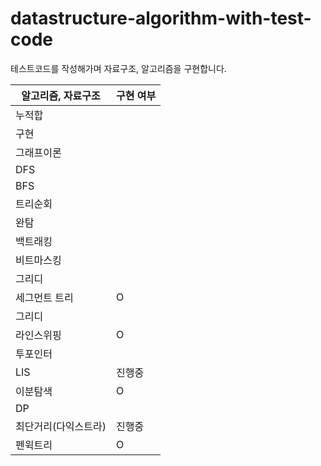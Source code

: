# datastructure-algorithm-with-test-code
테스트코드를 작성해가며 자료구조, 알고리즘을 구현합니다. 


| 알고리즘, 자료구조 | 구현 여부 |
| ------------------ | --------- |
| 누적합             |           |
| 구현               |           |
| 그래프이론         |           |
| DFS                |           |
| BFS                |           |
| 트리순회           |           |
| 완탐               |           |
| 백트래킹           |           |
| 비트마스킹         |           |
| 그리디             |           |
| 세그먼트 트리             |   O  |
| 그리디             |           |
| 라인스위핑         |     O    |
| 투포인터           |           |
| LIS                |   진행중    |
| 이분탐색           |     O    |
| DP                 |           |
| 최단거리(다익스트라)           |    진행중    |
| 펜윅트리                   |    O  |
